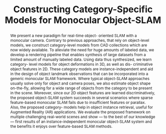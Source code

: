 ---
layout: project-page-new
title: "Constructing Category-Specific Models for Monocular Object-SLAM"
authors:
  - name: Parv Parkhiya
    sup: 1
  - name: Rishabh Khawad
    sup: 1
  - name: J. Krishna Murthy
    sup: 1
  - name: Brojeshwar Bhowmick
    sup: 2
  - name: K. Madhava Krishna
    sup: 1
affiliations:
  - name: IIIT Hyderabad, India
    link: https://robotics.iiit.ac.in
    sup: 1
  - name: Tata Consultancy Services, Kolkata, India
    link: http://www.tata.com/innovation/articlesinside/TCS-innovation-labs
    sup: 2
permalink: publications/2018/Parkhiya_Constructing-Category-Specific-Models
abstract: "We present a new paradigm for real-time object- oriented SLAM with a monocular camera. Contrary to previous approaches, that rely on object-level models, we construct category-level models from CAD collections which are now widely available. To alleviate the need for huge amounts of labeled data, we develop a rendering pipeline that enables synthesis of large datasets from a limited amount of manually labeled data. Using data thus synthesized, we learn category- level models for object deformations in 3D, as well as dis- criminative object features in 2D. These category models are instance-independent and aid in the design of object landmark observations that can be incorporated into a generic monocular SLAM framework. Where typical object-SLAM approaches usually solve only for object and camera poses, we also estimate object shape on-the-fly, allowing for a wide range of objects from the category to be present in the scene. Moreover, since our 2D object features are learned discriminatively, the proposed object-SLAM system succeeds in several scenarios where sparse feature-based monocular SLAM fails due to insufficient features or parallax. Also, the proposed category- models help in object instance retrieval, useful for Augmented Reality (AR) applications. We evaluate the proposed framework on multiple challenging real-world scenes and show — to the best of our knowledge — first results of an instance-independent monocular object-SLAM system and the benefits it enjoys over feature-based SLAM methods."
paper: https://robotics.iiit.ac.in/uploads/Main/Publications/resources/Parv_et_al_icra18/ICRA18_1571_FI.pdf
iframe: https://www.youtube.com/embed/30Isrpn10uE

---
